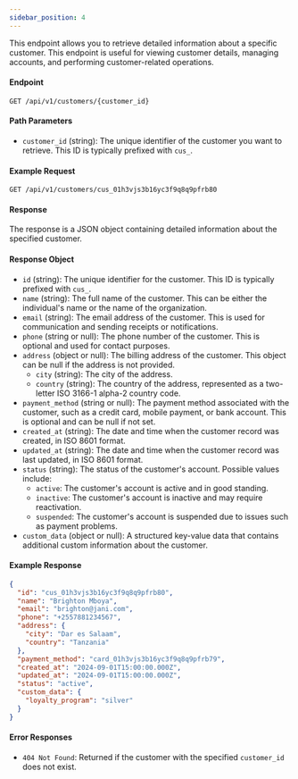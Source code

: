 ```yaml
---
sidebar_position: 4
---
```



This endpoint allows you to retrieve detailed information about a specific customer. This endpoint is useful for viewing customer details, managing accounts, and performing customer-related operations.

#### Endpoint

```http
GET /api/v1/customers/{customer_id}
```

#### Path Parameters

- `customer_id` (string): The unique identifier of the customer you want to retrieve. This ID is typically prefixed with `cus_`.

#### Example Request

```http
GET /api/v1/customers/cus_01h3vjs3b16yc3f9q8q9pfrb80
```

#### Response

The response is a JSON object containing detailed information about the specified customer.

#### Response Object

- `id` (string): The unique identifier for the customer. This ID is typically prefixed with `cus_`.
- `name` (string): The full name of the customer. This can be either the individual's name or the name of the organization.
- `email` (string): The email address of the customer. This is used for communication and sending receipts or notifications.
- `phone` (string or null): The phone number of the customer. This is optional and used for contact purposes.
- `address` (object or null): The billing address of the customer. This object can be null if the address is not provided.
  - `city` (string): The city of the address.
  - `country` (string): The country of the address, represented as a two-letter ISO 3166-1 alpha-2 country code.
- `payment_method` (string or null): The payment method associated with the customer, such as a credit card, mobile payment, or bank account. This is optional and can be null if not set.
- `created_at` (string): The date and time when the customer record was created, in ISO 8601 format.
- `updated_at` (string): The date and time when the customer record was last updated, in ISO 8601 format.
- `status` (string): The status of the customer's account. Possible values include:
  - `active`: The customer's account is active and in good standing.
  - `inactive`: The customer's account is inactive and may require reactivation.
  - `suspended`: The customer's account is suspended due to issues such as payment problems.
- `custom_data` (object or null): A structured key-value data that contains additional custom information about the customer.

#### Example Response

```json
{
  "id": "cus_01h3vjs3b16yc3f9q8q9pfrb80",
  "name": "Brighton Mboya",
  "email": "brighton@jani.com",
  "phone": "+2557881234567",
  "address": {
    "city": "Dar es Salaam",
    "country": "Tanzania"
  },
  "payment_method": "card_01h3vjs3b16yc3f9q8q9pfrb79",
  "created_at": "2024-09-01T15:00:00.000Z",
  "updated_at": "2024-09-01T15:00:00.000Z",
  "status": "active",
  "custom_data": {
    "loyalty_program": "silver"
  }
}
```

#### Error Responses

- `404 Not Found`: Returned if the customer with the specified `customer_id` does not exist.